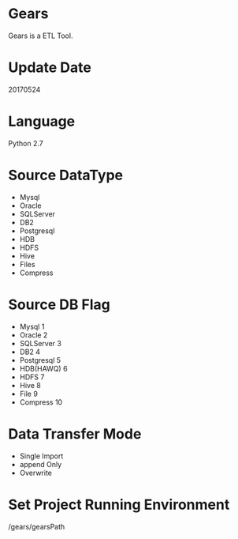 # Gears
Gears is a ETL Tool.

# Update Date
20170524

# Language
Python 2.7

# Source DataType
* Mysql
* Oracle
* SQLServer
* DB2
* Postgresql
* HDB
* HDFS
* Hive
* Files
* Compress

# Source DB Flag
* Mysql          1
* Oracle         2
* SQLServer      3
* DB2            4
* Postgresql     5
* HDB(HAWQ)      6
* HDFS           7
* Hive           8
* File           9
* Compress       10

# Data Transfer Mode
* Single Import
* append Only
* Overwrite

# Set Project Running Environment
/gears/gearsPath




